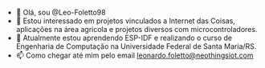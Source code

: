 - 👋 Olá, sou @Leo-Foletto98
- 👀 Estou interessado em projetos vinculados a Internet das Coisas, aplicações na área agrícola e projetos diversos com microcontroladores.
- 🌱 Atualmente estou aprendendo ESP-IDF e realizando o curso de Engenharia de Computação na Universidade Federal de Santa Maria/RS.
- 📫 Como chegar até mim pelo email leonardo.foletto@neothingsiot.com
